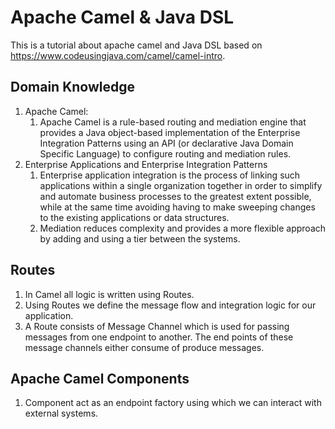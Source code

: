 # Apache Camel & Java DSL

This is a tutorial about apache camel and Java DSL based on https://www.codeusingjava.com/camel/camel-intro.

## Domain Knowledge
1. Apache Camel:
   1. Apache Camel is a rule-based routing and mediation engine that
provides a Java object-based implementation of the Enterprise
Integration Patterns using an API (or declarative Java Domain
      Specific Language) to configure routing and mediation rules. 
2. Enterprise Applications and Enterprise Integration Patterns
   1. Enterprise application integration is the process of linking
such applications within a single organization together in order to 
simplify and automate business processes to the greatest extent possible,
while at the same time avoiding having to make sweeping changes
to the existing applications or data structures. 
   2. Mediation reduces complexity and provides a more flexible
approach by adding and using a tier between the systems. 

## Routes
1. In Camel all logic is written using Routes.
2. Using Routes we define the message flow and integration
logic for our application. 
3. A Route consists of Message Channel which is used for passing
messages from one endpoint to another. The end points of these message
channels either consume of produce messages.

## Apache Camel Components
1. Component act as an endpoint factory using which
we can interact with external systems.